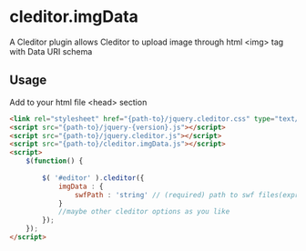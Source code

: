 cleditor.imgData
================

A Cleditor plugin allows Cleditor to upload image through html &lt;img> tag with
Data URI schema

Usage
-----

Add to your html file &lt;head&gt; section

```html
<link rel="stylesheet" href="{path-to}/jquery.cleditor.css" type="text/css" />
<script src="{path-to}/jquery-{version}.js"></script>
<script src="{path-to}/jquery.cleditor.js"></script>
<script src="{path-to}/cleditor.imgData.js"></script>
<script>
	$(function() {
		
		$( '#editor' ).cleditor({
			imgData : {
		    	swfPath : 'string' // (required) path to swf files(expressInstall.swf and filereader.swf)
			}
			//maybe other cleditor options as you like
	    });
	});
</script>
```
